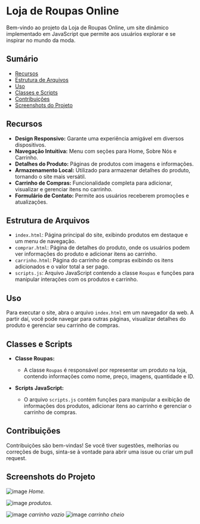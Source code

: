 # Loja de Roupas Online

Bem-vindo ao projeto da Loja de Roupas Online, um site dinâmico implementado em JavaScript que permite aos usuários explorar e se inspirar no mundo da moda.




## Sumário

- [Recursos](#recursos)
- [Estrutura de Arquivos](#estrutura-de-arquivos)
- [Uso](#uso)
- [Classes e Scripts](#classes-e-scripts)
- [Contribuições](#contribuições)
- [Screenshots do Projeto](#screenshots-do-projeto)

## Recursos

- **Design Responsivo:** Garante uma experiência amigável em diversos dispositivos.
- **Navegação Intuitiva:** Menu com seções para Home, Sobre Nós e Carrinho.
- **Detalhes do Produto:** Páginas de produtos com imagens e informações.
- **Armazenamento Local:** Utilizado para armazenar detalhes do produto, tornando o site mais versátil.
- **Carrinho de Compras:** Funcionalidade completa para adicionar, visualizar e gerenciar itens no carrinho.
- **Formulário de Contato:** Permite aos usuários receberem promoções e atualizações.

## Estrutura de Arquivos

- `index.html`: Página principal do site, exibindo produtos em destaque e um menu de navegação.
- `comprar.html`: Página de detalhes do produto, onde os usuários podem ver informações do produto e adicionar itens ao carrinho.
- `carrinho.html`: Página do carrinho de compras exibindo os itens adicionados e o valor total a ser pago.
- `scripts.js`: Arquivo JavaScript contendo a classe `Roupas` e funções para manipular interações com os produtos e carrinho.

## Uso

Para executar o site, abra o arquivo `index.html` em um navegador da web. A partir daí, você pode navegar para outras páginas, visualizar detalhes do produto e gerenciar seu carrinho de compras.

## Classes e Scripts

- **Classe Roupas:**
  - A classe `Roupas` é responsável por representar um produto na loja, contendo informações como nome, preço, imagens, quantidade e ID.

- **Scripts JavaScript:**
  - O arquivo `scripts.js` contém funções para manipular a exibição de informações dos produtos, adicionar itens ao carrinho e gerenciar o carrinho de compras.

## Contribuições

Contribuições são bem-vindas! Se você tiver sugestões, melhorias ou correções de bugs, sinta-se à vontade para abrir uma issue ou criar um pull request.

## Screenshots do Projeto

![image](https://github.com/dantasz1/Projeto-FInal-/assets/134528492/ceac7e95-c58a-448f-b2c5-302ee87ee1f7)
*Home.*

![image](https://github.com/dantasz1/Projeto-FInal-/assets/134528492/2062e6ef-13e1-4a0f-9eaf-5b49d9e3a949)
*produtos.*

![image](https://github.com/dantasz1/Projeto-FInal-/assets/134528492/ece199ee-7978-48ea-b0a9-050850ab388f)
*carrinho vazio*
![image](https://github.com/dantasz1/Projeto-FInal-/assets/134528492/15b242bd-179b-45b2-8de8-e4f89f7c3084)
*carrinho cheio*

